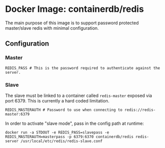 # Docker Image: containerdb/redis

The main purpose of this image is to support password protected master/slave redis with minimal configuration.


## Configuration

### Master

```
REDIS_PASS # This is the password required to authenticate against the server.
```

### Slave

The slave must be linked to a container called `redis-master` exposed via port
6379. This is currently a hard coded limitation.

```
REDIS_MASTERAUTH # Password to use when connecting to redis://redis-master:6379
```

In order to activate "slave mode", pass in the config path at runtime:

```
docker run -a STDOUT -e REDIS_PASS=slavepass -e REDIS_MASTERAUTH=masterpass -p 6379:6370 containerdb/redis redis-server /usr/local/etc/redis/redis-slave.conf
```
